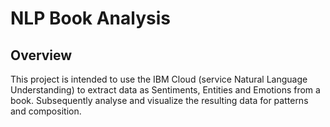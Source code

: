 # NLP Book Analysis
 
## Overview
This project is intended to use the IBM Cloud (service Natural Language Understanding) to extract data as Sentiments, Entities and Emotions from a book. Subsequently analyse and visualize the resulting data for patterns and composition.
